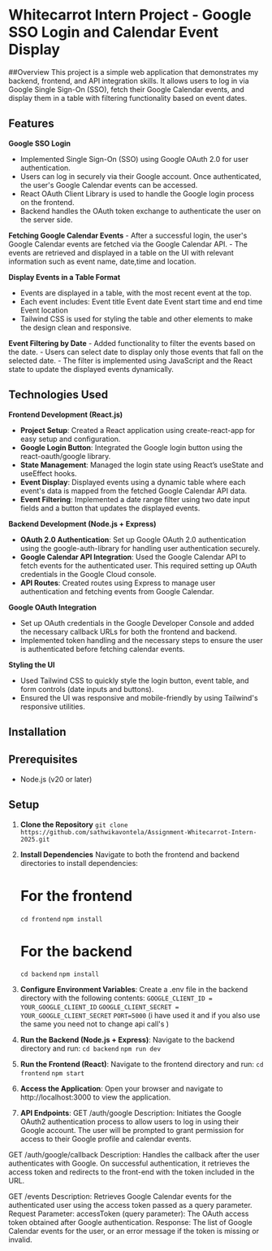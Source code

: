 # Whitecarrot Intern Project - Google SSO Login and Calendar Event Display

##Overview
This project is a simple web application that demonstrates my backend, frontend, and API integration skills. It allows users to log in via Google Single Sign-On (SSO), fetch their Google Calendar events, and display them in a table with filtering functionality based on event dates.


## Features
**Google SSO Login**
   - Implemented Single Sign-On (SSO) using Google OAuth 2.0 for user authentication.
   - Users can log in securely via their Google account. Once authenticated, the user's Google Calendar events can be accessed.
   - React OAuth Client Library is used to handle the Google login process on the frontend.
   - Backend handles the OAuth token exchange to authenticate the user on the server side.

**Fetching Google Calendar Events**
    - After a successful login, the user's Google Calendar events are fetched via the Google Calendar API.
    - The events are retrieved and displayed in a table on the UI with relevant information such as event name, date,time and location.

**Display Events in a Table Format**
  - Events are displayed in a table, with the most recent event at the top.
  - Each event includes:
      Event title
      Event date
      Event start time and end time
      Event location
  - Tailwind CSS is used for styling the table and other elements to make the design clean and responsive.

**Event Filtering by Date**
    - Added functionality to filter the events based on the date.
    - Users can select date to display only those events that fall on the selected date.
    - The filter is implemented using JavaScript and the React state to update the displayed events dynamically.

## Technologies Used
**Frontend Development (React.js)**
  - **Project Setup**: Created a React application using create-react-app for easy setup and configuration.
  - **Google Login Button**: Integrated the Google login button using the react-oauth/google library.
  - **State Management**: Managed the login state using React’s useState and useEffect hooks.
  - **Event Display**: Displayed events using a dynamic table where each event's data is mapped from the fetched Google Calendar API data.
  - **Event Filtering**: Implemented a date range filter using two date input fields and a button that updates the displayed events.

  **Backend Development (Node.js + Express)**
  - **OAuth 2.0 Authentication**: Set up Google OAuth 2.0 authentication using the google-auth-library for handling user authentication securely.
  - **Google Calendar API Integration**: Used the Google Calendar API to fetch events for the authenticated user. This required setting up OAuth credentials in the Google Cloud console.
  - **API Routes**: Created routes using Express to manage user authentication and fetching events from Google Calendar.
  
  **Google OAuth Integration**
  - Set up OAuth credentials in the Google Developer Console and added the necessary callback URLs for both the frontend and backend.
  - Implemented token handling and the necessary steps to ensure the user is authenticated before fetching calendar events.

  **Styling the UI**
  - Used Tailwind CSS to quickly style the login button, event table, and form controls (date inputs and buttons).
  - Ensured the UI was responsive and mobile-friendly by using Tailwind's responsive utilities.


## Installation

## Prerequisites
- Node.js (v20 or later)

## Setup
1. **Clone the Repository** 
   ```git clone https://github.com/sathwikavontela/Assignment-Whitecarrot-Intern-2025.git```
2. **Install Dependencies**
   Navigate to both the frontend and backend directories to install dependencies:
   
   # For the frontend
   ```cd frontend```
   ```npm install```

   # For the backend
   ```cd backend```
   ```npm install```

3. **Configure Environment Variables**:
  Create a .env file in the backend directory with the following contents:
    ```GOOGLE_CLIENT_ID =  YOUR_GOOGLE_CLIENT_ID```
    ```GOOGLE_CLIENT_SECRET = YOUR_GOOGLE_CLIENT_SECRET```
    ```PORT=5000```
   (i have used it and if you also use the same you need not to change api call's )

5. **Run the Backend (Node.js + Express)**:
   Navigate to the backend directory and run:
      ```cd backend```
      ```npm run dev```

6. **Run the Frontend (React)**:
  Navigate to the frontend directory and run:
      ```cd frontend```
      ```npm start```

7. **Access the Application**:
  Open your browser and navigate to http://localhost:3000 to view the application.

8. **API Endpoints**:
  GET /auth/google
    Description: Initiates the Google OAuth2 authentication process to allow users to log in using their Google account.
    The user will be prompted to grant permission for access to their Google profile and calendar events.
    
  GET /auth/google/callback
    Description: Handles the callback after the user authenticates with Google. On successful authentication, it retrieves
    the access token and redirects to the front-end with the token included in the URL.

  GET /events
    Description: Retrieves Google Calendar events for the authenticated user using the access token passed as a query parameter.
    Request Parameter:
        accessToken (query parameter): The OAuth access token obtained after Google authentication.
    Response: The list of Google Calendar events for the user, or an error message if the token is missing or invalid.


  






